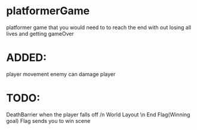 # platformerGame
platformer game that you would need to to reach the end with out losing all lives and getting gameOver

# ADDED:
 player movement
 enemy can damage player
# TODO:
 DeathBarrier when the player falls off /n
 World Layout \n
 End Flag(Winning goal)
 Flag sends you to win scene
#
